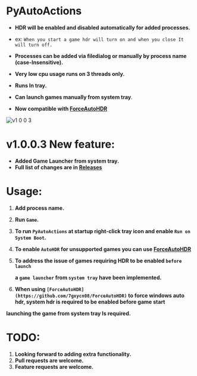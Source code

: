 # PyAutoActions


- **HDR will be enabled and disabled automatically for added processes.**


- ex: `When you start a game hdr will turn on and when you close It will turn off.`
- **Processes can be added via filedialog or manually by process name (case-Insensitive).**
- **Very low cpu usage runs on 3 threads only.**
- **Runs In tray.**
- **Can launch games manually from system tray**.
- **Now compatible with [ForceAutoHDR](https://github.com/7gxycn08/ForceAutoHDR)**


![v1 0 0 3](https://github.com/7gxycn08/PyAutoActions/assets/121936658/07d09a8d-d6a7-4626-ac3f-8bb8a1aaa94e)



# v1.0.0.3 New feature:
- **Added Game Launcher from system tray.**
- **Full list of changes are in [Releases](https://github.com/7gxycn08/PyAutoActions/releases/tag/v1.0.0.3)**

# Usage:
1. **Add process name.**
2. **Run `Game`.**
3. **To run `PyAutoActions` at startup right-click tray icon and enable `Run on System Boot`.**
4. **To enable `AutoHDR` for unsupported games you can use [ForceAutoHDR](https://github.com/7gxycn08/ForceAutoHDR)**
5. **To address the issue of games requiring HDR to be enabled `before launch`**
  
  
   **a `game launcher` from `system tray` have been implemented.**
6. **When using `[ForceAutoHDR](https://github.com/7gxycn08/ForceAutoHDR)` to force windows auto hdr, system hdr is required to be enabled before game start**


  **launching the game from system tray Is required.**

# TODO:
1. **Looking forward to adding extra functionality.**
2. **Pull requests are welcome.**
3. **Feature requests are welcome.**
